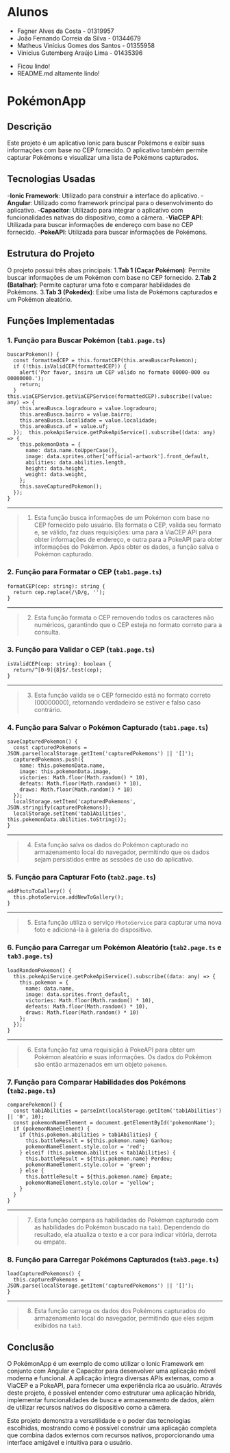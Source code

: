# Alunos

* Fagner Alves da Costa  - 01319957
* João Fernando Correia da Silva - 01344679
* Matheus Vinícius Gomes dos Santos - 01355958
* Vinicius Gutemberg Araújo Lima - 01435396

- Ficou lindo!
- README.md altamente lindo!

# PokémonApp

## Descrição

Este projeto é um aplicativo Ionic para buscar Pokémons e exibir suas informações com base no CEP fornecido. O aplicativo também permite capturar Pokémons e visualizar uma lista de Pokémons capturados.

## Tecnologias Usadas

-**Ionic Framework**: Utilizado para construir a interface do aplicativo.
-**Angular**: Utilizado como framework principal para o desenvolvimento do aplicativo.
-**Capacitor**: Utilizado para integrar o aplicativo com funcionalidades nativas do dispositivo, como a câmera.
-**ViaCEP API**: Utilizada para buscar informações de endereço com base no CEP fornecido.
-**PokeAPI**: Utilizada para buscar informações de Pokémons.

## Estrutura do Projeto

O projeto possui três abas principais:
1.**Tab 1 (Caçar Pokémon)**: Permite buscar informações de um Pokémon com base no CEP fornecido.
2.**Tab 2 (Batalhar)**: Permite capturar uma foto e comparar habilidades de Pokémons.
3.**Tab 3 (Pokedéx)**: Exibe uma lista de Pokémons capturados e um Pokémon aleatório.

## Funções Implementadas

### 1. Função para Buscar Pokémon (`tab1.page.ts`)

```
buscarPokemon() {
  const formattedCEP = this.formatCEP(this.areaBuscarPokemon);
  if (!this.isValidCEP(formattedCEP)) {
    alert('Por favor, insira um CEP válido no formato 00000-000 ou 00000000.');
    return;
  }  this.viaCEPService.getViaCEPService(formattedCEP).subscribe((value: any) => {
    this.areaBusca.logradouro = value.logradouro;
    this.areaBusca.bairro = value.bairro;
    this.areaBusca.localidade = value.localidade;
    this.areaBusca.uf = value.uf;
  });  this.pokeApiService.getPokeApiService().subscribe((data: any) => {
    this.pokemonData = {
      name: data.name.toUpperCase(),
      image: data.sprites.other['official-artwork'].front_default,
      abilities: data.abilities.length,
      height: data.height,
      weight: data.weight,
    };
    this.saveCapturedPokemon();
  });
}
```

---

> 1. Esta função busca informações de um Pokémon com base no CEP fornecido pelo usuário. Ela formata o CEP, valida seu formato e, se válido, faz duas requisições: uma para a ViaCEP API para obter informações de endereço, e outra para a PokeAPI para obter informações do Pokémon. Após obter os dados, a função salva o Pokémon capturado.

### 2. Função para Formatar o CEP (`tab1.page.ts`)

```
formatCEP(cep: string): string {
  return cep.replace(/\D/g, '');
}
```

---

> 2. Esta função formata o CEP removendo todos os caracteres não numéricos, garantindo que o CEP esteja no formato correto para a consulta.

### 3. Função para Validar o CEP (`tab1.page.ts`)

```
isValidCEP(cep: string): boolean {
  return/^[0-9]{8}$/.test(cep);
}
```

---

> 3. Esta função valida se o CEP fornecido está no formato correto (00000000), retornando verdadeiro se estiver e falso caso contrário.

### 4. Função para Salvar o Pokémon Capturado (`tab1.page.ts`)

```
saveCapturedPokemon() {
  const capturedPokemons = JSON.parse(localStorage.getItem('capturedPokemons') || '[]');
  capturedPokemons.push({
    name: this.pokemonData.name,
    image: this.pokemonData.image,
    victories: Math.floor(Math.random() * 10),
    defeats: Math.floor(Math.random() * 10),
    draws: Math.floor(Math.random() * 10)
  });
  localStorage.setItem('capturedPokemons', JSON.stringify(capturedPokemons));
  localStorage.setItem('tab1Abilities', this.pokemonData.abilities.toString());
}
```

---

> 4. Esta função salva os dados do Pokémon capturado no armazenamento local do navegador, permitindo que os dados sejam persistidos entre as sessões de uso do aplicativo.

### 5. Função para Capturar Foto (`tab2.page.ts`)

```
addPhotoToGallery() {
  this.photoService.addNewToGallery();
}
```

---

> 5. Esta função utiliza o serviço `PhotoService` para capturar uma nova foto e adicioná-la à galeria do dispositivo.

### 6. Função para Carregar um Pokémon Aleatório (`tab2.page.ts` e `tab3.page.ts`)

```
loadRandomPokemon() {
  this.pokeApiService.getPokeApiService().subscribe((data: any) => {
    this.pokemon = {
      name: data.name,
      image: data.sprites.front_default,
      victories: Math.floor(Math.random() * 10),
      defeats: Math.floor(Math.random() * 10),
      draws: Math.floor(Math.random() * 10)
    };
  });
}
```

---

> 6. Esta função faz uma requisição à PokeAPI para obter um Pokémon aleatório e suas informações. Os dados do Pokémon são então armazenados em um objeto `pokemon`.

### 7. Função para Comparar Habilidades dos Pokémons (`tab2.page.ts`)

```
comparePokemon() {
  const tab1Abilities = parseInt(localStorage.getItem('tab1Abilities') || '0', 10);
  const pokemonNameElement = document.getElementById('pokemonName');
  if (pokemonNameElement) {
    if (this.pokemon.abilities > tab1Abilities) {
      this.battleResult = ${this.pokemon.name} Ganhou;
      pokemonNameElement.style.color = 'red';
    } elseif (this.pokemon.abilities < tab1Abilities) {
      this.battleResult = ${this.pokemon.name} Perdeu;
      pokemonNameElement.style.color = 'green';
    } else {
      this.battleResult = ${this.pokemon.name} Empate;
      pokemonNameElement.style.color = 'yellow';
    }
  }
}
```

---

> 7. Esta função compara as habilidades do Pokémon capturado com as habilidades do Pokémon buscado na `tab1`. Dependendo do resultado, ela atualiza o texto e a cor para indicar vitória, derrota ou empate.

### 8. Função para Carregar Pokémons Capturados (`tab3.page.ts`)

```
loadCapturedPokemons() {
  this.capturedPokemons = JSON.parse(localStorage.getItem('capturedPokemons') || '[]');
}
```

---

> 8. Esta função carrega os dados dos Pokémons capturados do armazenamento local do navegador, permitindo que eles sejam exibidos na `tab3`.

## Conclusão

O PokémonApp é um exemplo de como utilizar o Ionic Framework em conjunto com Angular e Capacitor para desenvolver uma aplicação móvel moderna e funcional. A aplicação integra diversas APIs externas, como a ViaCEP e a PokeAPI, para fornecer uma experiência rica ao usuário. Através deste projeto, é possível entender como estruturar uma aplicação híbrida, implementar funcionalidades de busca e armazenamento de dados, além de utilizar recursos nativos do dispositivo como a câmera.

Este projeto demonstra a versatilidade e o poder das tecnologias escolhidas, mostrando como é possível construir uma aplicação completa que combina dados externos com recursos nativos, proporcionando uma interface amigável e intuitiva para o usuário.
